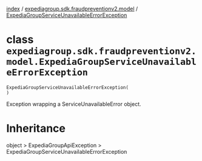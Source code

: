 [index](index.md) /
[expediagroup.sdk.fraudpreventionv2.model](expediagroup.sdk.fraudpreventionv2.model.md)
/
[ExpediaGroupServiceUnavailableErrorException](ExpediaGroupServiceUnavailableErrorException.md)

# class `expediagroup.sdk.fraudpreventionv2.model.ExpediaGroupServiceUnavailableErrorException`

```
ExpediaGroupServiceUnavailableErrorException(
)
```

Exception wrapping a ServiceUnavailableError object.

# Inheritance

object > ExpediaGroupApiException >
ExpediaGroupServiceUnavailableErrorException
